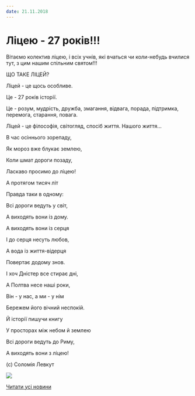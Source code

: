 ```yaml
---
date: 21.11.2018
---
```

# Ліцею - 27 років!!!

Вітаємо колектив ліцею, і всіх учнів, які вчаться чи коли-небудь вчилися тут, з цим нашим спільним святом!!!

ЩО ТАКЕ ЛІЦЕЙ?

Ліцей - це щось особливе.

Це - 27 років історії.

Це - розум, мудрість, дружба, змагання, відвага, порада, підтримка, перемога, старання, повага.

Ліцей - це філософія, світогляд, спосіб життя. Нашого життя...

В час осіннього зорепаду,

Як мороз вже блукає землею,

Коли шмат дороги позаду,

Ласкаво просимо до ліцею!

А протягом тисяч літ

Правда таки в одному:

Всі дороги ведуть у світ,

А виходять вони із дому.

А виходять вони із серця

І до серця несуть любов,

А вода із життя-відерця

Повертає додому знов.

І хоч Дністер все стирає дні,

А Полтва несе наші роки,

Він - у нас, а ми - у нім

Бережем його вічний неспокій.

Й історії пишучи книгу

У просторах між небом й землею

Всі дороги ведуть до Риму,

А виходять вони з ліцею!

(с) Соломія Левкут

![](/images/blog/ліцею-27-років/ліцей27.jpg)

[Читати усі новини](/news)
